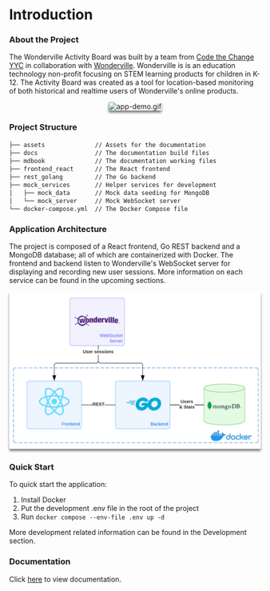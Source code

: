 # Introduction

### About the Project

The Wonderville Activity Board was built by a team from [Code the Change YYC](https://www.codethechangeyyc.ca/) in collaboration with [Wonderville](https://wonderville.org/). Wonderville is is an education technology non-profit focusing on STEM learning products for children in K-12. The Activity Board was created as a tool for location-based monitoring of both historical and realtime users of Wonderville's online products.

<div align="center">
  <img src="assets/app-demo.gif" alt="app-demo.gif" style="border-radius:2.5px; box-shadow: 0px 4px 4px rgba(0, 0, 0, 0.5);"/>
</div>

### Project Structure

```
├── assets              // Assets for the documentation
├── docs                // The documentation build files
├── mdbook              // The documentation working files
├── frontend_react      // The React frontend
├── rest_golang         // The Go backend
├── mock_services       // Helper services for development
│   ├── mock_data       // Mock data seeding for MongoDB
│   └── mock_server     // Mock WebSocket server
└── docker-compose.yml  // The Docker Compose file
```

### Application Architecture

The project is composed of a React frontend, Go REST backend and a MongoDB database; all of which are containerized with Docker. The frontend and backend listen to Wonderville's WebSocket server for displaying and recording new user sessions. More information on each service can be found in the upcoming sections.

<div align="center">
  <img src="assets/app-architecture.png" alt="app-architecture.png" style="border-radius:2.5px; box-shadow: 0px 4px 4px rgba(0, 0, 0, 0.5);"/>
</div>

### Quick Start

To quick start the application:

1. Install Docker
2. Put the development .env file in the root of the project
3. Run `docker compose --env-file .env up -d`

More development related information can be found in the Development section.

### Documentation

Click [here](https://code-the-change-yyc.github.io/Mindfuel-Activity-Board) to view documentation.
